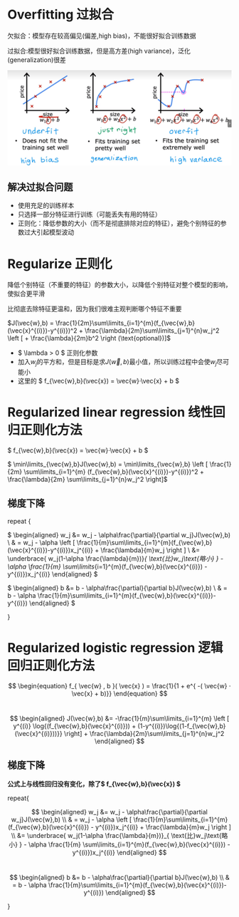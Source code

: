 # Overfitting 过拟合

欠拟合：模型存在较高偏见(偏差,high bias)，不能很好拟合训练数据

过拟合:模型很好拟合训练数据，但是高方差(high variance)，泛化(generalization)很差

![image-20240424111238198](assets/image-20240424111238198.png) 

## 解决过拟合问题

- 使用充足的训练样本
- 只选择一部分特征进行训练（可能丢失有用的特征）
- 正则化：降低参数的大小（而不是彻底排除对应的特征），避免个别特征的参数过大引起模型波动

# Regularize 正则化

降低个别特征（不重要的特征）的参数大小，以降低个别特征对整个模型的影响，使拟合更平滑

比彻底去除特征更温和，因为我们很难主观判断哪个特征不重要

$J(\vec{w},b) = \frac{1}{2m}\sum\limits_{i=1}^{m}(f_{\vec{w},b}(\vec{x}^{(i)})-y^{(i)})^2 + \frac{\lambda}{2m}\sum\limits_{j=1}^{n}w_j^2 \left [ + \frac{\lambda}{2m}b^2 \right (\text{optional})]$

- $ \lambda > 0 $​ 正则化参数
- 加入$w_j$的平方和，但是目标是求$J(\vec{w},b)$最小值，所以训练过程中会使$w_j$​尽可能小
- 这里的 $ f_{\vec{w},b}(\vec{x}) = \vec{w}·\vec{x} + b $

# Regularized linear regression 线性回归正则化方法

 $ f_{\vec{w},b}(\vec{x}) = \vec{w}·\vec{x} + b $

$ \min\limits_{\vec{w},b}J(\vec{w},b) = \min\limits_{\vec{w},b} \left [ \frac{1}{2m} \sum\limits_{i=1}^{m} (f_{\vec{w},b}(\vec{x}^{(i)})-y^{(i)})^2 + \frac{\lambda}{2m} \sum\limits_{j=1}^{n}w_j^2 \right]$

## 梯度下降

repeat {

$ \begin{aligned}  w_j &= w_j - \alpha\frac{\partial}{\partial w_j}J(\vec{w},b) \\ & = w_j - \alpha \left [ \frac{1}{m}\sum\limits_{i=1}^{m}(f_{\vec{w},b}(\vec{x}^{(i)})-y^{(i)})x_j^{(i)} + \frac{\lambda}{m}w_j \right ] \\ &= \underbrace{ w_j(1-\alpha \frac{\lambda}{m})}_{ \text{比}w_j\text{略小} } - \alpha \frac{1}{m} \sum\limits_{i=1}^{m}(f_{\vec{w},b}(\vec{x}^{(i)}) - y^{(i)})x_j^{(i)}  \end{aligned} $

$ \begin{aligned} b &= b - \alpha\frac{\partial}{\partial b}J(\vec{w},b) \\ & = b - \alpha \frac{1}{m}\sum\limits_{i=1}^{m}(f_{\vec{w},b}(\vec{x}^{(i)})-y^{(i)}) \end{aligned} $

}

# Regularized logistic regression 逻辑回归正则化方法

$$ \begin{equation} f_{ \vec{w} , b }( \vec{x} ) =  \frac{1}{1 + e^{ -( \vec{w} · \vec{x} + b)}} \end{equation} $$​

$$ \begin{aligned} J(\vec{w},b) &=  -\frac{1}{m}\sum\limits_{i=1}^{m} \left [ y^{(i)} \log{(f_{\vec{w},b}(\vec{x}^{(i)})) + (1-y^{(i)})\log{(1-f_{\vec{w},b}(\vec{x}^{(i)}))}} \right] + \frac{\lambda}{2m}\sum\limits_{j=1}^{n}w_j^2 \end{aligned} $$

## 梯度下降

**公式上与线性回归没有变化，除了$  f_{\vec{w},b}(\vec{x})  $**

repeat{

$$ \begin{aligned}  w_j &= w_j - \alpha\frac{\partial}{\partial w_j}J(\vec{w},b) \\ & = w_j - \alpha \left [ \frac{1}{m}\sum\limits_{i=1}^{m}(f_{\vec{w},b}(\vec{x}^{(i)}) - y^{(i)})x_j^{(i)} + \frac{\lambda}{m}w_j \right ] \\ &= \underbrace{ w_j(1-\alpha \frac{\lambda}{m})}_{ \text{比}w_j\text{略小} } - \alpha \frac{1}{m} \sum\limits_{i=1}^{m}(f_{\vec{w},b}(\vec{x}^{(i)}) - y^{(i)})x_j^{(i)}  \end{aligned} $$​

$$ \begin{aligned} b &= b - \alpha\frac{\partial}{\partial b}J(\vec{w},b) \\ & = b - \alpha \frac{1}{m}\sum\limits_{i=1}^{m}(f_{\vec{w},b}(\vec{x}^{(i)})-y^{(i)}) \end{aligned} $$

}
